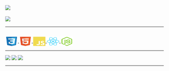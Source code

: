  <a href="https://github.com/Jeanll7">
  <img height="180em" src="https://github-readme-stats.vercel.app/api?username=Jeanll7&show_icons=true&theme=dark&include_all_commits=true&count_private=true"/><br><br>
  <img height="180em" src="https://github-readme-stats.vercel.app/api/top-langs/?username=Jeanll7&layout=compact&langs_count=7&theme=dark"/>
</div>  
<hr>
<div style="display: inline_block"><br>
  <img align="center" alt="Ariel-CSS" height="30" width="40" src="https://raw.githubusercontent.com/devicons/devicon/master/icons/css3/css3-original.svg">
  <img align="center" alt="Ariel-HTML" height="30" width="40" src="https://raw.githubusercontent.com/devicons/devicon/master/icons/html5/html5-original.svg">
  <img align="center" alt="Ariel-Js" height="30" width="40" src="https://raw.githubusercontent.com/devicons/devicon/master/icons/javascript/javascript-plain.svg">
  <img align="center" alt="Ariel-React" height="30" width="40" src="https://raw.githubusercontent.com/devicons/devicon/master/icons/react/react-original.svg">
  <img align="center" alt="Ariel-Less" height="30" width="40" src="https://raw.githubusercontent.com/devicons/devicon/master/icons/nodejs/nodejs-plain.svg">
</div>  
  
<hr> 
  
<div>   
  <a href="https://www.linkedin.com/in/jean-leal-31684217b" target="_blank"><img src="https://img.shields.io/badge/-LinkedIn-0077B5?style=for-the-badge&logo=linkedin&logoColor=white" target="_blank"></a>
  <a href = "mailto:jeancarloleall@gmail.com"><img src="https://img.shields.io/badge/-Gmail-D14836?style=for-the-badge&logo=gmail&logoColor=white" target="_blank"></a>
  <a href="https://www.instagram.com/jean_ll/" target="_blank"><img src="https://img.shields.io/badge/-Instagram-20232A?style=for-the-badge&logo=instagram&logoColor=white" target="_blank"></a>  
</div>

<hr>
